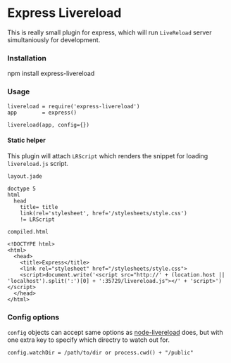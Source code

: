 # Express Livereload

This is really small plugin for express, which will run `LiveReload` server simultaniously for development.

### Installation

npm install express-livereload

### Usage

    livereload = require('express-livereload')
    app        = express()

    livereload(app, config={})

#### Static helper

This plugin will attach `LRScript` which renders the snippet for loading `livereload.js` script.

`layout.jade`

    doctype 5
    html
      head
        title= title
        link(rel='stylesheet', href='/stylesheets/style.css')
        != LRScript


`compiled.html`

    <!DOCTYPE html>
    <html>
      <head>
        <title>Express</title>
        <link rel="stylesheet" href="/stylesheets/style.css">
        <script>document.write('<script src="http://' + (location.host || 'localhost').split(':')[0] + ':35729/livereload.js"></' + 'script>')</script>
      </head>
    </html>



### Config options

`config` objects can accept same options as [node-livereload] does, but with one extra key to specify which directry to watch out for.

    config.watchDir = /path/to/dir or process.cwd() + "/public"


[node-livereload]: https://github.com/napcs/node-livereload#options
